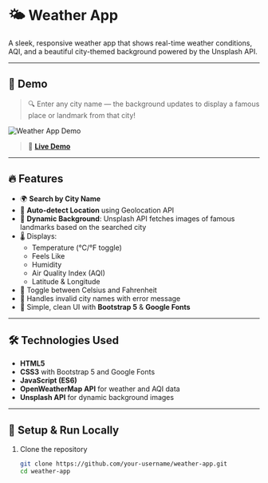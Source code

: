 # 🌤️ Weather App

A sleek, responsive weather app that shows real-time weather conditions, AQI, and a beautiful city-themed background powered by the Unsplash API.

---

## 📸 Demo

> 🔍 Enter any city name — the background updates to display a famous place or landmark from that city!

![Weather App Demo](your-demo-screenshot-url)
> 🔗 **[Live Demo](https://theadarsh1m.github.io/Weather/)**  

---

## 🔥 Features

- 🌍 **Search by City Name**
- 📍 **Auto-detect Location** using Geolocation API
- 🌇 **Dynamic Background**: Unsplash API fetches images of famous landmarks based on the searched city
- 🌡️ Displays:
  - Temperature (°C/°F toggle)
  - Feels Like
  - Humidity
  - Air Quality Index (AQI)
  - Latitude & Longitude
- 🔁 Toggle between Celsius and Fahrenheit
- 🚫 Handles invalid city names with error message
- 🧠 Simple, clean UI with **Bootstrap 5** & **Google Fonts**

---

## 🛠️ Technologies Used

- **HTML5**
- **CSS3** with Bootstrap 5 and Google Fonts
- **JavaScript (ES6)**
- **OpenWeatherMap API** for weather and AQI data
- **Unsplash API** for dynamic background images

---

## 🧪 Setup & Run Locally

1. Clone the repository
   ```bash
   git clone https://github.com/your-username/weather-app.git
   cd weather-app
